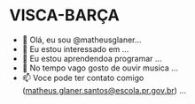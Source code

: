 # VISCA-BARÇA
 
 
 - 👋 Olá, eu sou @matheusglaner...
- 👀 Eu estou interessado em  ...
- 🌱 Eu estou aprendendoa programar ...
- 💞️ No tempo vago gosto de ouvir musica ...
- 📫 Voce pode ter contato comigo (matheus.glaner.santos@escola.pr.gov.br) ...

<!---
Matheusglaner/Matheusglaner is a ✨ special ✨ repository because its `README.md` (this file) appears on your GitHub profile.
You can click the Preview link to take a look at your changes.
--->
